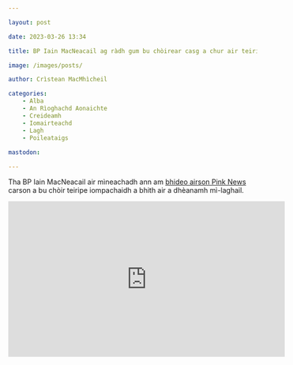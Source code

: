```yaml
---

layout: post

date: 2023-03-26 13:34

title: BP Iain MacNeacail ag ràdh gum bu chòirear casg a chur air teiripe iompachaidh

image: /images/posts/

author: Crìstean MacMhìcheil

categories:
    - Alba
    - An Rìoghachd Aonaichte
    - Creideamh
    - Iomairteachd
    - Lagh
    - Poileataigs
 
mastodon:

---
```


Tha BP Iain MacNeacail air mìneachadh ann am [bhideo airson Pink News](https://www.thepinknews.com/2023/03/22/snp-john-nicolson-conversion-therapy/) carson a bu chòir teiripe iompachaidh a bhith air a dhèanamh mì-laghail.

<iframe class=".youtube-wrapper" width="560" height="315" src="https://www.youtube-nocookie.com/embed/ilfR96ya43E" title="YouTube video player" frameborder="0" allow="accelerometer; autoplay; clipboard-write; encrypted-media; gyroscope; picture-in-picture; web-share" allowfullscreen></iframe>